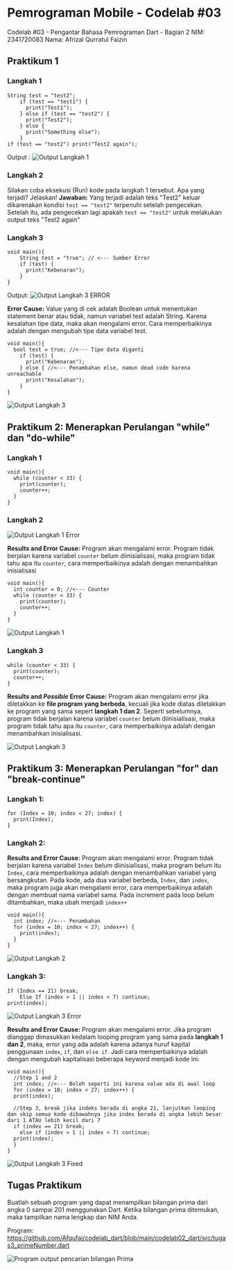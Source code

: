 # Pemrograman Mobile - Codelab #03
Codelab #03 - Pengantar Bahasa Pemrograman Dart - Bagian 2
NIM: 2341720083
Nama: Afrizal Qurratul Faizin

## Praktikum 1
### Langkah 1
```
String test = "test2";
    if (test == "test1") {
      print("Test1");
    } else if (test == "test2") {
      print("Test2");
    } else {
      print("Something else");
    }  
if (test == "test2") print("Test2 again");
```
Output : 
![Output Langkah 1](img/P1_Step1.png)

### Langkah 2
Silakan coba eksekusi (Run) kode pada langkah 1 tersebut. Apa yang terjadi? Jelaskan!
**Jawaban:** Yang terjadi adalah teks "Test2" keluar dikarenakan kondisi `test == "test2"` terpenuhi setelah pengecekan. Setelah itu, ada pengecekan lagi apakah `test == "test2"` untuk melakukan output teks "Test2 again"

### Langkah 3
```
void main(){
    String test = "true"; // <--- Sumber Error
    if (test) {
      print("Kebenaran");
    }
}
```
Output: 
![Output Langkah 3 ERROR](img/P1_Step2ERR.png)

**Error Cause:** Value yang di cek adalah Boolean untuk menentukan statement benar atau tidak, namun variabel test adalah String. Karena kesalahan tipe data, maka akan mengalami error. Cara memperbaikinya adalah dengan mengubah tipe data variabel test.
```
void main(){
  bool test = true; //<--- Tipe data diganti
    if (test) {
      print("Kebenaran");
    } else { //<--- Penambahan else, namun dead code karena unreachable
      print("Kesalahan");
    }
}
```

![Output Langkah 3](img/P1_Step3PROPER.png)

## Praktikum 2: Menerapkan Perulangan "while" dan "do-while"
### Langkah 1
```
void main(){
  while (counter < 33) {
    print(counter);
    counter++;
  }
}
```
### Langkah 2
![Output Langkah 1 Error](img/P2_Step1ERR.png)

**Results and Error Cause:** Program akan mengalami error. Program tidak berjalan karena variabel `counter` belum diinisialisasi, maka program tidak tahu apa itu `counter`, cara memperbaikinya adalah dengan menambahkan inisialisasi

```
void main(){
  int counter = 0; //<--- Counter
  while (counter < 33) {
    print(counter);
    counter++;
  }
}
```

![Output Langkah 1](img/P2_Step1PROPER.png)

### Langkah 3
```
while (counter < 33) {
  print(counter);
  counter++;
}
```
**Results and *Possible* Error Cause:** Program akan mengalami error jika diletakkan ke **file program yang berbeda**, kecuali jika kode diatas diletakkan ke program yang sama sepert **langkah 1 dan 2**. Seperti sebelumnya, program tidak berjalan karena variabel `counter` belum diinisialisasi, maka program tidak tahu apa itu `counter`, cara memperbaikinya adalah dengan menambahkan inisialisasi.

![Output Langkah 3](img/P2_Step3.png)

## Praktikum 3: Menerapkan Perulangan "for" dan "break-continue"
### Langkah 1:
```
for (Index = 10; index < 27; index) {
  print(Index);
}
```
### Langkah 2:

**Results and Error Cause:** Program akan mengalami error. Program tidak berjalan karena variabel `Index` belum diinisialisasi, maka program belum itu `Index`, cara memperbaikinya adalah dengan menambahkan variabel yang bersangkutan. Pada kode, ada dua variabel berbeda, `Index`, dan `index`, maka program juga akan mengalami error, cara memperbaikinya adalah dengan membuat nama variabel sama. Pada increment pada loop belum ditambahkan, maka ubah menjadi `index++`

```
void main(){
  int index; //<--- Penambahan
  for (index = 10; index < 27; index++) {
    print(index);
  }
}
```

![Output Langkah 2](img/P3_Step2.png)

### Langkah 3:
```
If (Index == 21) break;
    Else If (index > 1 || index < 7) continue;
print(index);
```

![Output Langkah 3 Error](img/P3_Step3ERR.png)

**Results and Error Cause:** Program akan mengalami error. Jika program dianggap dimasukkan kedalam looping program yang sama pada **langkah 1 dan 2**, maka, error yang ada adalah karena adanya huruf kapital penggunaan `index`, `if`, dan `else if`. Jadi cara memperbaikinya adalah dengan mengubah kapitalisasi beberapa keyword menjadi kode ini:

```
void main(){
  //Step 1 and 2
  int index; //<--- Boleh seperti ini karena value ada di awal loop
  for (index = 10; index < 27; index++) {
  print(index);

  //Step 3, break jika indeks berada di angka 21, lanjutkan looping dan skip semua kode dibawahnya jika index berada di angka lebih besar dari 1 ATAU lebih kecil dari 7
  if (index == 21) break;
    else if (index > 1 || index < 7) continue;
  print(index);
  }
}
```

![Output Langkah 3 Fixed](img/P3_Step3.png)

## Tugas Praktikum
Buatlah sebuah program yang dapat menampilkan bilangan prima dari angka 0 sampai 201 menggunakan Dart. Ketika bilangan prima ditemukan, maka tampilkan nama lengkap dan NIM Anda.

Program: https://github.com/Afqufai/codelab_dart/blob/main/codelab02_dart/src/tugas3_primeNumber.dart

![Program output pencarian bilangan Prima](img/T3_PrimeFound.png)
